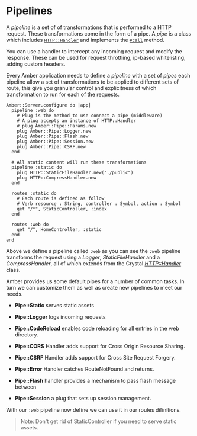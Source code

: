 # Pipelines

A _pipeline_ is a set of of transformations that is performed to a HTTP request. These transformations come in the form of a pipe. A _pipe_ is a class which includes [`HTTP::Handler`](https://crystal-lang.org/api/latest/HTTP/Handler.html) and implements the [`#call`](https://crystal-lang.org/api/latest/HTTP/Handler.html#call%28context%3AHTTP%3A%3AServer%3A%3AContext%29-instance-method) method. 

You can use a handler to intercept any incoming request and modify the response. These can be used for request throttling, ip-based whitelisting, adding custom headers.

Every Amber application needs to define a _pipeline_ with a set of _pipes_ each pipeline allow a set of transformations to be applied to different sets of route, this give you granular control and explicitness of which transformation to run for each of the requests.

```crystal
Amber::Server.configure do |app|
  pipeline :web do
    # Plug is the method to use connect a pipe (middleware)
    # A plug accepts an instance of HTTP::Handler
    # plug Amber::Pipe::Params.new
    plug Amber::Pipe::Logger.new
    plug Amber::Pipe::Flash.new
    plug Amber::Pipe::Session.new
    plug Amber::Pipe::CSRF.new
  end

  # All static content will run these transformations
  pipeline :static do
    plug HTTP::StaticFileHandler.new("./public")
    plug HTTP::CompressHandler.new
  end

  routes :static do
    # Each route is defined as follow
    # Verb resource : String, controller : Symbol, action : Symbol
    get "/*", StaticController, :index
  end

  routes :web do
    get "/", HomeController, :static
  end
end
```

Above we define a pipeline called `:web` as you can see the `:web` pipeline transforms the request using a _Logger_, _StaticFileHandler_ and a _CompressHandler_, all of which extends from the Crystal [_HTTP::Handler_](https://crystal-lang.org/api/latest/HTTP/Handler.html) class.

Amber provides us some default pipes for a number of common tasks. In turn we can customize them as well as create new pipelines to meet our needs.

* **Pipe::Static** serves static assets

* **Pipe::Logger** logs incoming requests

* **Pipe::CodeReload** enables code reloading for all entries in the web directory.

* **Pipe::CORS** Handler adds support for Cross Origin Resource Sharing.

* **Pipe::CSRF** Handler adds support for Cross Site Request Forgery.

* **Pipe::Error** Handler catches RouteNotFound and returns.

* **Pipe::Flash** handler provides a mechanism to pass flash message between

* **Pipe::Session** a plug that sets up session management.

With our `:web` pipeline now define we can use it in our routes difinitions.

> Note: Don't get rid of StaticController if you need to serve static assets.

